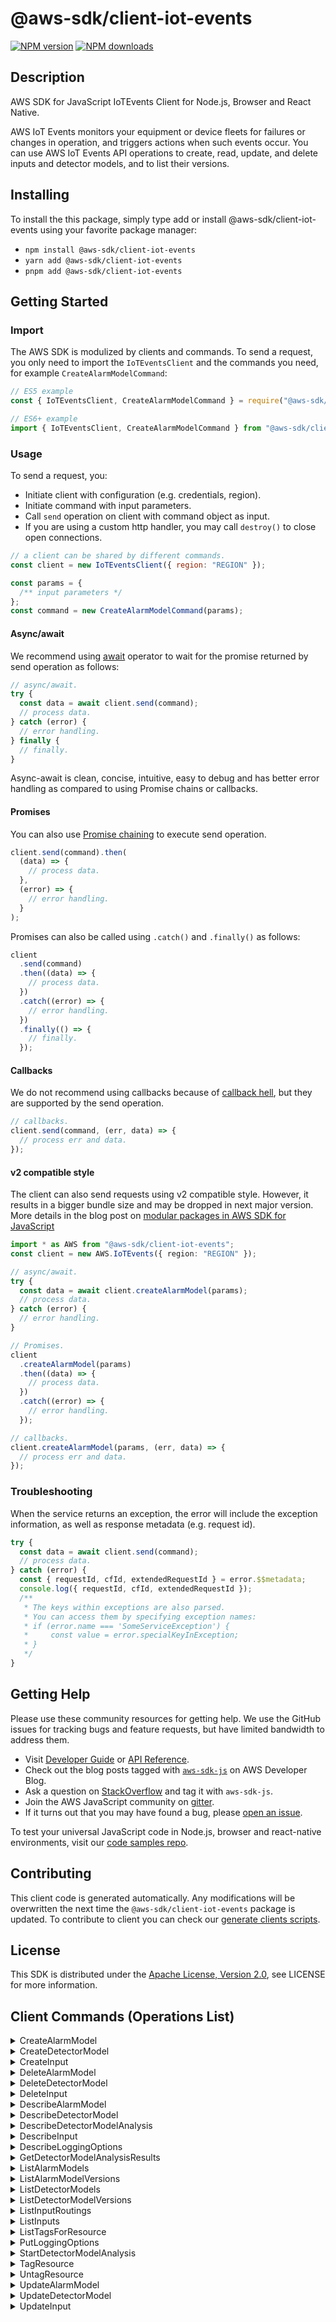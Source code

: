 <!-- generated file, do not edit directly -->

# @aws-sdk/client-iot-events

[![NPM version](https://img.shields.io/npm/v/@aws-sdk/client-iot-events/latest.svg)](https://www.npmjs.com/package/@aws-sdk/client-iot-events)
[![NPM downloads](https://img.shields.io/npm/dm/@aws-sdk/client-iot-events.svg)](https://www.npmjs.com/package/@aws-sdk/client-iot-events)

## Description

AWS SDK for JavaScript IoTEvents Client for Node.js, Browser and React Native.

<p>AWS IoT Events monitors your equipment or device fleets for failures or changes in operation, and
triggers actions when such events occur. You can use AWS IoT Events API operations to create, read,
update, and delete inputs and detector models, and to list their versions.</p>

## Installing

To install the this package, simply type add or install @aws-sdk/client-iot-events
using your favorite package manager:

- `npm install @aws-sdk/client-iot-events`
- `yarn add @aws-sdk/client-iot-events`
- `pnpm add @aws-sdk/client-iot-events`

## Getting Started

### Import

The AWS SDK is modulized by clients and commands.
To send a request, you only need to import the `IoTEventsClient` and
the commands you need, for example `CreateAlarmModelCommand`:

```js
// ES5 example
const { IoTEventsClient, CreateAlarmModelCommand } = require("@aws-sdk/client-iot-events");
```

```ts
// ES6+ example
import { IoTEventsClient, CreateAlarmModelCommand } from "@aws-sdk/client-iot-events";
```

### Usage

To send a request, you:

- Initiate client with configuration (e.g. credentials, region).
- Initiate command with input parameters.
- Call `send` operation on client with command object as input.
- If you are using a custom http handler, you may call `destroy()` to close open connections.

```js
// a client can be shared by different commands.
const client = new IoTEventsClient({ region: "REGION" });

const params = {
  /** input parameters */
};
const command = new CreateAlarmModelCommand(params);
```

#### Async/await

We recommend using [await](https://developer.mozilla.org/en-US/docs/Web/JavaScript/Reference/Operators/await)
operator to wait for the promise returned by send operation as follows:

```js
// async/await.
try {
  const data = await client.send(command);
  // process data.
} catch (error) {
  // error handling.
} finally {
  // finally.
}
```

Async-await is clean, concise, intuitive, easy to debug and has better error handling
as compared to using Promise chains or callbacks.

#### Promises

You can also use [Promise chaining](https://developer.mozilla.org/en-US/docs/Web/JavaScript/Guide/Using_promises#chaining)
to execute send operation.

```js
client.send(command).then(
  (data) => {
    // process data.
  },
  (error) => {
    // error handling.
  }
);
```

Promises can also be called using `.catch()` and `.finally()` as follows:

```js
client
  .send(command)
  .then((data) => {
    // process data.
  })
  .catch((error) => {
    // error handling.
  })
  .finally(() => {
    // finally.
  });
```

#### Callbacks

We do not recommend using callbacks because of [callback hell](http://callbackhell.com/),
but they are supported by the send operation.

```js
// callbacks.
client.send(command, (err, data) => {
  // process err and data.
});
```

#### v2 compatible style

The client can also send requests using v2 compatible style.
However, it results in a bigger bundle size and may be dropped in next major version. More details in the blog post
on [modular packages in AWS SDK for JavaScript](https://aws.amazon.com/blogs/developer/modular-packages-in-aws-sdk-for-javascript/)

```ts
import * as AWS from "@aws-sdk/client-iot-events";
const client = new AWS.IoTEvents({ region: "REGION" });

// async/await.
try {
  const data = await client.createAlarmModel(params);
  // process data.
} catch (error) {
  // error handling.
}

// Promises.
client
  .createAlarmModel(params)
  .then((data) => {
    // process data.
  })
  .catch((error) => {
    // error handling.
  });

// callbacks.
client.createAlarmModel(params, (err, data) => {
  // process err and data.
});
```

### Troubleshooting

When the service returns an exception, the error will include the exception information,
as well as response metadata (e.g. request id).

```js
try {
  const data = await client.send(command);
  // process data.
} catch (error) {
  const { requestId, cfId, extendedRequestId } = error.$$metadata;
  console.log({ requestId, cfId, extendedRequestId });
  /**
   * The keys within exceptions are also parsed.
   * You can access them by specifying exception names:
   * if (error.name === 'SomeServiceException') {
   *     const value = error.specialKeyInException;
   * }
   */
}
```

## Getting Help

Please use these community resources for getting help.
We use the GitHub issues for tracking bugs and feature requests, but have limited bandwidth to address them.

- Visit [Developer Guide](https://docs.aws.amazon.com/sdk-for-javascript/v3/developer-guide/welcome.html)
  or [API Reference](https://docs.aws.amazon.com/AWSJavaScriptSDK/v3/latest/index.html).
- Check out the blog posts tagged with [`aws-sdk-js`](https://aws.amazon.com/blogs/developer/tag/aws-sdk-js/)
  on AWS Developer Blog.
- Ask a question on [StackOverflow](https://stackoverflow.com/questions/tagged/aws-sdk-js) and tag it with `aws-sdk-js`.
- Join the AWS JavaScript community on [gitter](https://gitter.im/aws/aws-sdk-js-v3).
- If it turns out that you may have found a bug, please [open an issue](https://github.com/aws/aws-sdk-js-v3/issues/new/choose).

To test your universal JavaScript code in Node.js, browser and react-native environments,
visit our [code samples repo](https://github.com/aws-samples/aws-sdk-js-tests).

## Contributing

This client code is generated automatically. Any modifications will be overwritten the next time the `@aws-sdk/client-iot-events` package is updated.
To contribute to client you can check our [generate clients scripts](https://github.com/aws/aws-sdk-js-v3/tree/main/scripts/generate-clients).

## License

This SDK is distributed under the
[Apache License, Version 2.0](http://www.apache.org/licenses/LICENSE-2.0),
see LICENSE for more information.

## Client Commands (Operations List)

<details>
<summary>
CreateAlarmModel
</summary>

[Command API Reference](https://docs.aws.amazon.com/AWSJavaScriptSDK/v3/latest/clients/client-iot-events/classes/createalarmmodelcommand.html) / [Input](https://docs.aws.amazon.com/AWSJavaScriptSDK/v3/latest/clients/client-iot-events/interfaces/createalarmmodelcommandinput.html) / [Output](https://docs.aws.amazon.com/AWSJavaScriptSDK/v3/latest/clients/client-iot-events/interfaces/createalarmmodelcommandoutput.html)

</details>
<details>
<summary>
CreateDetectorModel
</summary>

[Command API Reference](https://docs.aws.amazon.com/AWSJavaScriptSDK/v3/latest/clients/client-iot-events/classes/createdetectormodelcommand.html) / [Input](https://docs.aws.amazon.com/AWSJavaScriptSDK/v3/latest/clients/client-iot-events/interfaces/createdetectormodelcommandinput.html) / [Output](https://docs.aws.amazon.com/AWSJavaScriptSDK/v3/latest/clients/client-iot-events/interfaces/createdetectormodelcommandoutput.html)

</details>
<details>
<summary>
CreateInput
</summary>

[Command API Reference](https://docs.aws.amazon.com/AWSJavaScriptSDK/v3/latest/clients/client-iot-events/classes/createinputcommand.html) / [Input](https://docs.aws.amazon.com/AWSJavaScriptSDK/v3/latest/clients/client-iot-events/interfaces/createinputcommandinput.html) / [Output](https://docs.aws.amazon.com/AWSJavaScriptSDK/v3/latest/clients/client-iot-events/interfaces/createinputcommandoutput.html)

</details>
<details>
<summary>
DeleteAlarmModel
</summary>

[Command API Reference](https://docs.aws.amazon.com/AWSJavaScriptSDK/v3/latest/clients/client-iot-events/classes/deletealarmmodelcommand.html) / [Input](https://docs.aws.amazon.com/AWSJavaScriptSDK/v3/latest/clients/client-iot-events/interfaces/deletealarmmodelcommandinput.html) / [Output](https://docs.aws.amazon.com/AWSJavaScriptSDK/v3/latest/clients/client-iot-events/interfaces/deletealarmmodelcommandoutput.html)

</details>
<details>
<summary>
DeleteDetectorModel
</summary>

[Command API Reference](https://docs.aws.amazon.com/AWSJavaScriptSDK/v3/latest/clients/client-iot-events/classes/deletedetectormodelcommand.html) / [Input](https://docs.aws.amazon.com/AWSJavaScriptSDK/v3/latest/clients/client-iot-events/interfaces/deletedetectormodelcommandinput.html) / [Output](https://docs.aws.amazon.com/AWSJavaScriptSDK/v3/latest/clients/client-iot-events/interfaces/deletedetectormodelcommandoutput.html)

</details>
<details>
<summary>
DeleteInput
</summary>

[Command API Reference](https://docs.aws.amazon.com/AWSJavaScriptSDK/v3/latest/clients/client-iot-events/classes/deleteinputcommand.html) / [Input](https://docs.aws.amazon.com/AWSJavaScriptSDK/v3/latest/clients/client-iot-events/interfaces/deleteinputcommandinput.html) / [Output](https://docs.aws.amazon.com/AWSJavaScriptSDK/v3/latest/clients/client-iot-events/interfaces/deleteinputcommandoutput.html)

</details>
<details>
<summary>
DescribeAlarmModel
</summary>

[Command API Reference](https://docs.aws.amazon.com/AWSJavaScriptSDK/v3/latest/clients/client-iot-events/classes/describealarmmodelcommand.html) / [Input](https://docs.aws.amazon.com/AWSJavaScriptSDK/v3/latest/clients/client-iot-events/interfaces/describealarmmodelcommandinput.html) / [Output](https://docs.aws.amazon.com/AWSJavaScriptSDK/v3/latest/clients/client-iot-events/interfaces/describealarmmodelcommandoutput.html)

</details>
<details>
<summary>
DescribeDetectorModel
</summary>

[Command API Reference](https://docs.aws.amazon.com/AWSJavaScriptSDK/v3/latest/clients/client-iot-events/classes/describedetectormodelcommand.html) / [Input](https://docs.aws.amazon.com/AWSJavaScriptSDK/v3/latest/clients/client-iot-events/interfaces/describedetectormodelcommandinput.html) / [Output](https://docs.aws.amazon.com/AWSJavaScriptSDK/v3/latest/clients/client-iot-events/interfaces/describedetectormodelcommandoutput.html)

</details>
<details>
<summary>
DescribeDetectorModelAnalysis
</summary>

[Command API Reference](https://docs.aws.amazon.com/AWSJavaScriptSDK/v3/latest/clients/client-iot-events/classes/describedetectormodelanalysiscommand.html) / [Input](https://docs.aws.amazon.com/AWSJavaScriptSDK/v3/latest/clients/client-iot-events/interfaces/describedetectormodelanalysiscommandinput.html) / [Output](https://docs.aws.amazon.com/AWSJavaScriptSDK/v3/latest/clients/client-iot-events/interfaces/describedetectormodelanalysiscommandoutput.html)

</details>
<details>
<summary>
DescribeInput
</summary>

[Command API Reference](https://docs.aws.amazon.com/AWSJavaScriptSDK/v3/latest/clients/client-iot-events/classes/describeinputcommand.html) / [Input](https://docs.aws.amazon.com/AWSJavaScriptSDK/v3/latest/clients/client-iot-events/interfaces/describeinputcommandinput.html) / [Output](https://docs.aws.amazon.com/AWSJavaScriptSDK/v3/latest/clients/client-iot-events/interfaces/describeinputcommandoutput.html)

</details>
<details>
<summary>
DescribeLoggingOptions
</summary>

[Command API Reference](https://docs.aws.amazon.com/AWSJavaScriptSDK/v3/latest/clients/client-iot-events/classes/describeloggingoptionscommand.html) / [Input](https://docs.aws.amazon.com/AWSJavaScriptSDK/v3/latest/clients/client-iot-events/interfaces/describeloggingoptionscommandinput.html) / [Output](https://docs.aws.amazon.com/AWSJavaScriptSDK/v3/latest/clients/client-iot-events/interfaces/describeloggingoptionscommandoutput.html)

</details>
<details>
<summary>
GetDetectorModelAnalysisResults
</summary>

[Command API Reference](https://docs.aws.amazon.com/AWSJavaScriptSDK/v3/latest/clients/client-iot-events/classes/getdetectormodelanalysisresultscommand.html) / [Input](https://docs.aws.amazon.com/AWSJavaScriptSDK/v3/latest/clients/client-iot-events/interfaces/getdetectormodelanalysisresultscommandinput.html) / [Output](https://docs.aws.amazon.com/AWSJavaScriptSDK/v3/latest/clients/client-iot-events/interfaces/getdetectormodelanalysisresultscommandoutput.html)

</details>
<details>
<summary>
ListAlarmModels
</summary>

[Command API Reference](https://docs.aws.amazon.com/AWSJavaScriptSDK/v3/latest/clients/client-iot-events/classes/listalarmmodelscommand.html) / [Input](https://docs.aws.amazon.com/AWSJavaScriptSDK/v3/latest/clients/client-iot-events/interfaces/listalarmmodelscommandinput.html) / [Output](https://docs.aws.amazon.com/AWSJavaScriptSDK/v3/latest/clients/client-iot-events/interfaces/listalarmmodelscommandoutput.html)

</details>
<details>
<summary>
ListAlarmModelVersions
</summary>

[Command API Reference](https://docs.aws.amazon.com/AWSJavaScriptSDK/v3/latest/clients/client-iot-events/classes/listalarmmodelversionscommand.html) / [Input](https://docs.aws.amazon.com/AWSJavaScriptSDK/v3/latest/clients/client-iot-events/interfaces/listalarmmodelversionscommandinput.html) / [Output](https://docs.aws.amazon.com/AWSJavaScriptSDK/v3/latest/clients/client-iot-events/interfaces/listalarmmodelversionscommandoutput.html)

</details>
<details>
<summary>
ListDetectorModels
</summary>

[Command API Reference](https://docs.aws.amazon.com/AWSJavaScriptSDK/v3/latest/clients/client-iot-events/classes/listdetectormodelscommand.html) / [Input](https://docs.aws.amazon.com/AWSJavaScriptSDK/v3/latest/clients/client-iot-events/interfaces/listdetectormodelscommandinput.html) / [Output](https://docs.aws.amazon.com/AWSJavaScriptSDK/v3/latest/clients/client-iot-events/interfaces/listdetectormodelscommandoutput.html)

</details>
<details>
<summary>
ListDetectorModelVersions
</summary>

[Command API Reference](https://docs.aws.amazon.com/AWSJavaScriptSDK/v3/latest/clients/client-iot-events/classes/listdetectormodelversionscommand.html) / [Input](https://docs.aws.amazon.com/AWSJavaScriptSDK/v3/latest/clients/client-iot-events/interfaces/listdetectormodelversionscommandinput.html) / [Output](https://docs.aws.amazon.com/AWSJavaScriptSDK/v3/latest/clients/client-iot-events/interfaces/listdetectormodelversionscommandoutput.html)

</details>
<details>
<summary>
ListInputRoutings
</summary>

[Command API Reference](https://docs.aws.amazon.com/AWSJavaScriptSDK/v3/latest/clients/client-iot-events/classes/listinputroutingscommand.html) / [Input](https://docs.aws.amazon.com/AWSJavaScriptSDK/v3/latest/clients/client-iot-events/interfaces/listinputroutingscommandinput.html) / [Output](https://docs.aws.amazon.com/AWSJavaScriptSDK/v3/latest/clients/client-iot-events/interfaces/listinputroutingscommandoutput.html)

</details>
<details>
<summary>
ListInputs
</summary>

[Command API Reference](https://docs.aws.amazon.com/AWSJavaScriptSDK/v3/latest/clients/client-iot-events/classes/listinputscommand.html) / [Input](https://docs.aws.amazon.com/AWSJavaScriptSDK/v3/latest/clients/client-iot-events/interfaces/listinputscommandinput.html) / [Output](https://docs.aws.amazon.com/AWSJavaScriptSDK/v3/latest/clients/client-iot-events/interfaces/listinputscommandoutput.html)

</details>
<details>
<summary>
ListTagsForResource
</summary>

[Command API Reference](https://docs.aws.amazon.com/AWSJavaScriptSDK/v3/latest/clients/client-iot-events/classes/listtagsforresourcecommand.html) / [Input](https://docs.aws.amazon.com/AWSJavaScriptSDK/v3/latest/clients/client-iot-events/interfaces/listtagsforresourcecommandinput.html) / [Output](https://docs.aws.amazon.com/AWSJavaScriptSDK/v3/latest/clients/client-iot-events/interfaces/listtagsforresourcecommandoutput.html)

</details>
<details>
<summary>
PutLoggingOptions
</summary>

[Command API Reference](https://docs.aws.amazon.com/AWSJavaScriptSDK/v3/latest/clients/client-iot-events/classes/putloggingoptionscommand.html) / [Input](https://docs.aws.amazon.com/AWSJavaScriptSDK/v3/latest/clients/client-iot-events/interfaces/putloggingoptionscommandinput.html) / [Output](https://docs.aws.amazon.com/AWSJavaScriptSDK/v3/latest/clients/client-iot-events/interfaces/putloggingoptionscommandoutput.html)

</details>
<details>
<summary>
StartDetectorModelAnalysis
</summary>

[Command API Reference](https://docs.aws.amazon.com/AWSJavaScriptSDK/v3/latest/clients/client-iot-events/classes/startdetectormodelanalysiscommand.html) / [Input](https://docs.aws.amazon.com/AWSJavaScriptSDK/v3/latest/clients/client-iot-events/interfaces/startdetectormodelanalysiscommandinput.html) / [Output](https://docs.aws.amazon.com/AWSJavaScriptSDK/v3/latest/clients/client-iot-events/interfaces/startdetectormodelanalysiscommandoutput.html)

</details>
<details>
<summary>
TagResource
</summary>

[Command API Reference](https://docs.aws.amazon.com/AWSJavaScriptSDK/v3/latest/clients/client-iot-events/classes/tagresourcecommand.html) / [Input](https://docs.aws.amazon.com/AWSJavaScriptSDK/v3/latest/clients/client-iot-events/interfaces/tagresourcecommandinput.html) / [Output](https://docs.aws.amazon.com/AWSJavaScriptSDK/v3/latest/clients/client-iot-events/interfaces/tagresourcecommandoutput.html)

</details>
<details>
<summary>
UntagResource
</summary>

[Command API Reference](https://docs.aws.amazon.com/AWSJavaScriptSDK/v3/latest/clients/client-iot-events/classes/untagresourcecommand.html) / [Input](https://docs.aws.amazon.com/AWSJavaScriptSDK/v3/latest/clients/client-iot-events/interfaces/untagresourcecommandinput.html) / [Output](https://docs.aws.amazon.com/AWSJavaScriptSDK/v3/latest/clients/client-iot-events/interfaces/untagresourcecommandoutput.html)

</details>
<details>
<summary>
UpdateAlarmModel
</summary>

[Command API Reference](https://docs.aws.amazon.com/AWSJavaScriptSDK/v3/latest/clients/client-iot-events/classes/updatealarmmodelcommand.html) / [Input](https://docs.aws.amazon.com/AWSJavaScriptSDK/v3/latest/clients/client-iot-events/interfaces/updatealarmmodelcommandinput.html) / [Output](https://docs.aws.amazon.com/AWSJavaScriptSDK/v3/latest/clients/client-iot-events/interfaces/updatealarmmodelcommandoutput.html)

</details>
<details>
<summary>
UpdateDetectorModel
</summary>

[Command API Reference](https://docs.aws.amazon.com/AWSJavaScriptSDK/v3/latest/clients/client-iot-events/classes/updatedetectormodelcommand.html) / [Input](https://docs.aws.amazon.com/AWSJavaScriptSDK/v3/latest/clients/client-iot-events/interfaces/updatedetectormodelcommandinput.html) / [Output](https://docs.aws.amazon.com/AWSJavaScriptSDK/v3/latest/clients/client-iot-events/interfaces/updatedetectormodelcommandoutput.html)

</details>
<details>
<summary>
UpdateInput
</summary>

[Command API Reference](https://docs.aws.amazon.com/AWSJavaScriptSDK/v3/latest/clients/client-iot-events/classes/updateinputcommand.html) / [Input](https://docs.aws.amazon.com/AWSJavaScriptSDK/v3/latest/clients/client-iot-events/interfaces/updateinputcommandinput.html) / [Output](https://docs.aws.amazon.com/AWSJavaScriptSDK/v3/latest/clients/client-iot-events/interfaces/updateinputcommandoutput.html)

</details>

